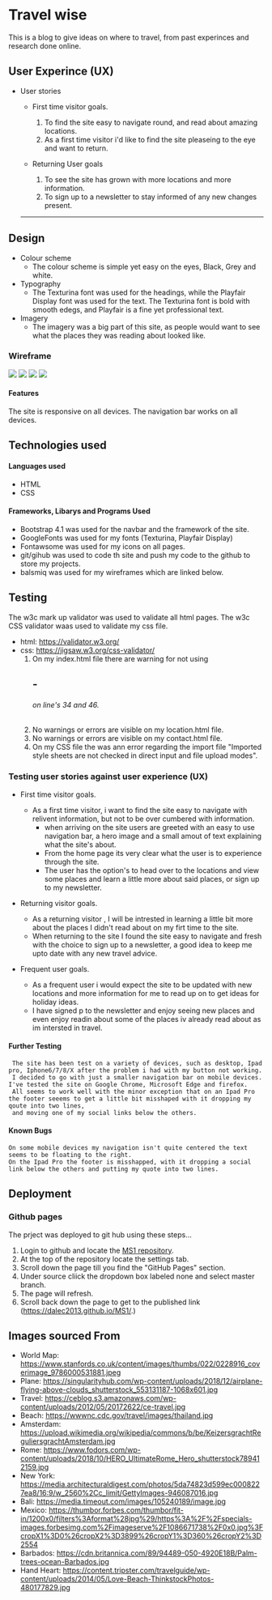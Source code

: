 # Travel wise
This is a blog to give ideas on where to travel, from past experinces and research done online.

## User Experince (UX)

* User stories
    * First time visitor goals.
        
        1. To find the site easy to navigate round, and read about amazing locations.
        2. As a first time visitor i'd like to find the site pleaseing to the eye and want to return.
    
    * Returning User goals
        1. To see the site has grown with more locations and more information.
        2. To sign up to a newsletter to stay informed of any new changes present.
    ----
## Design
    
* Colour scheme
    * The colour scheme is simple yet easy on the eyes, Black, Grey and white.
* Typography 
    * The Texturina font was used for the headings, while the Playfair Display font was used for the text.
        The Texturina font is bold with smooth edegs, and Playfair is a fine yet professional text.
* Imagery 
    * The imagery was a big part of this site, as people would want to see what the places they was reading about looked like.


### Wireframe
<img src="assets/Images/Wireframe1.png">
<img src="assets/Images/Wireframe2.png">
<img src="assets/Images/Wireframe3.png">
<img src="assets/Images/Wireframe4.png">

#### Features 
 The site is responsive on all devices.
 The navigation bar works on all devices.

 ## Technologies used
#### Languages used 
* HTML 
* CSS
#### Frameworks, Libarys and Programs Used
* Bootstrap 4.1 was used for the navbar and the framework of the site.
* GoogleFonts was used for my fonts (Texturina, Playfair Display)
* Fontawsome was used for my icons on all pages.
* git/gihub was used to code th site and push my code to the github to store my projects.
* balsmiq was used for my wireframes which are linked below.

## Testing
The w3c mark up validator was used to validate all html pages. The w3c CSS validator waas used to validate my css file.

* html: https://validator.w3.org/
* css: https://jigsaw.w3.org/css-validator/
    1. On my index.html file there are warning for not using <h2>-<h6> on line's 34 and 46.
    2. No warnings or errors are visible on my location.html file.
    3. No warnings or errors are visible on my contact.html file.
    4. On my CSS file the was ann error regarding the import file "Imported style sheets are not checked in direct input and file upload modes".

### Testing user stories against user experience (UX)

* First time visitor goals. 
    * As a first time visitor, i want to find the site easy to navigate with relivent information, but not to be over cumbered with information.
        * when arriving on the site users are greeted with an easy to use navigation bar, a hero image and a small amout of text explaining what the site's about.
        * From the home page its very clear what the user is to experience through the site.
        * The user has the option's to head over to the locations and view some places and learn a little more about said places, or sign up to my newsletter.

* Returning visitor goals.
    * As a returning visitor , I will be intrested in learning a little bit more about the places I didn't read about on my firt time to the site.
    * When returning to the site I found the site easy to navigate and fresh with the choice to sign up to a newsletter, a good idea  to keep me upto date with any new travel advice.

* Frequent user goals.
    * As a frequent user i would expect the site to be updated with new locations and more information for me to read up on to get ideas for holiday ideas.
    * I have signed p to the newsletter and enjoy seeing new places and even  enjoy readin about some of the places iv already read about as im intersted in travel.

#### Further Testing
     The site has been test on a variety of devices, such as desktop, Ipad pro, Iphone6/7/8/X after the problem i had with my button not working.
     I decided to go with just a smaller navigation bar on mobile devices. I've tested the site on Google Chrome, Microsoft Edge and firefox.
     All seems to work well with the minor exception that on an Ipad Pro the footer seeems to get a little bit misshaped with it dropping my qoute into two lines,
     and moving one of my social links below the others.



#### Known Bugs
    On some mobile devices my navigation isn't quite centered the text seems to be floating to the right.
    On the Ipad Pro the footer is misshapped, with it dropping a social link below the others and putting my quote into two lines.

## Deployment 

### Github pages

The prject was deployed to git hub using these steps...

1. Login to github and locate the [MS1 repository](https://github.com/Dalec2013?tab=repositories).
2. At the top of the repository locate the settings tab.
3. Scroll down the page till you find the "GitHub Pages" section.
4. Under source cliick the dropdown box labeled none and select master branch.
5. The page will refresh.
6. Scroll back down the page to get to the published link (https://dalec2013.github.io/MS1/.)


## Images sourced From

* World Map: https://www.stanfords.co.uk/content/images/thumbs/022/0228916_coverimage_9786000531881.jpeg
* Plane: https://singularityhub.com/wp-content/uploads/2018/12/airplane-flying-above-clouds_shutterstock_553131187-1068x601.jpg
* Travel: https://ceblog.s3.amazonaws.com/wp-content/uploads/2012/05/20172622/ce-travel.jpg
* Beach: https://wwwnc.cdc.gov/travel/images/thailand.jpg
* Amsterdam: https://upload.wikimedia.org/wikipedia/commons/b/be/KeizersgrachtReguliersgrachtAmsterdam.jpg
* Rome: https://www.fodors.com/wp-content/uploads/2018/10/HERO_UltimateRome_Hero_shutterstock789412159.jpg
* New York: https://media.architecturaldigest.com/photos/5da74823d599ec0008227ea8/16:9/w_2560%2Cc_limit/GettyImages-946087016.jpg
* Bali: https://media.timeout.com/images/105240189/image.jpg
* Mexico: https://thumbor.forbes.com/thumbor/fit-in/1200x0/filters%3Aformat%28jpg%29/https%3A%2F%2Fspecials-images.forbesimg.com%2Fimageserve%2F1086671738%2F0x0.jpg%3FcropX1%3D0%26cropX2%3D3899%26cropY1%3D360%26cropY2%3D2554
* Barbados: https://cdn.britannica.com/89/94489-050-4920E18B/Palm-trees-ocean-Barbados.jpg
* Hand Heart: https://content.tripster.com/travelguide/wp-content/uploads/2014/05/Love-Beach-ThinkstockPhotos-480177829.jpg